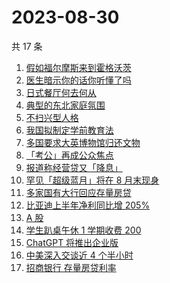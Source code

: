 # 2023-08-30

共 17 条

<!-- BEGIN -->
<!-- 最后更新时间 Wed Aug 30 2023 16:09:01 GMT+0800 (China Standard Time) -->

1. [假如福尔摩斯来到霍格沃茨](https://www.zhihu.com/search?q=%E5%81%87%E5%A6%82%E7%A6%8F%E5%B0%94%E6%91%A9%E6%96%AF%E6%9D%A5%E5%88%B0%E9%9C%8D%E6%A0%BC%E6%B2%83%E8%8C%A8)
1. [医生暗示你的话你听懂了吗](https://www.zhihu.com/search?q=%E5%8C%BB%E7%94%9F%E6%9A%97%E7%A4%BA%E4%BD%A0%E7%9A%84%E8%AF%9D%E4%BD%A0%E5%90%AC%E6%87%82%E4%BA%86%E5%90%97)
1. [日式餐厅何去何从](https://www.zhihu.com/search?q=%E6%97%A5%E5%BC%8F%E9%A4%90%E5%8E%85%E4%BD%95%E5%8E%BB%E4%BD%95%E4%BB%8E)
1. [典型的东北家庭氛围](https://www.zhihu.com/search?q=%E5%85%B8%E5%9E%8B%E7%9A%84%E4%B8%9C%E5%8C%97%E5%AE%B6%E5%BA%AD%E6%B0%9B%E5%9B%B4)
1. [不扫兴型人格](https://www.zhihu.com/search?q=%E4%B8%8D%E6%89%AB%E5%85%B4%E5%9E%8B%E4%BA%BA%E6%A0%BC)
1. [我国拟制定学前教育法](https://www.zhihu.com/search?q=%E6%88%91%E5%9B%BD%E6%8B%9F%E5%88%B6%E5%AE%9A%E5%AD%A6%E5%89%8D%E6%95%99%E8%82%B2%E6%B3%95)
1. [多国要求大英博物馆归还文物](https://www.zhihu.com/search?q=%E5%A4%9A%E5%9B%BD%E8%A6%81%E6%B1%82%E5%A4%A7%E8%8B%B1%E5%8D%9A%E7%89%A9%E9%A6%86%E5%BD%92%E8%BF%98%E6%96%87%E7%89%A9)
1. [「考公」再成公众焦点](https://www.zhihu.com/search?q=%E3%80%8C%E8%80%83%E5%85%AC%E3%80%8D%E5%86%8D%E6%88%90%E5%85%AC%E4%BC%97%E7%84%A6%E7%82%B9)
1. [报道称经营贷又「降息」](https://www.zhihu.com/search?q=%E6%8A%A5%E9%81%93%E7%A7%B0%E7%BB%8F%E8%90%A5%E8%B4%B7%E5%8F%88%E3%80%8C%E9%99%8D%E6%81%AF%E3%80%8D)
1. [罕见「超级蓝月」将在 8 月末现身](https://www.zhihu.com/search?q=%E7%BD%95%E8%A7%81%E3%80%8C%E8%B6%85%E7%BA%A7%E8%93%9D%E6%9C%88%E3%80%8D%E5%B0%86%E5%9C%A8%208%20%E6%9C%88%E6%9C%AB%E7%8E%B0%E8%BA%AB)
1. [多家国有大行回应存量房贷](https://www.zhihu.com/search?q=%E5%A4%9A%E5%AE%B6%E5%9B%BD%E6%9C%89%E5%A4%A7%E8%A1%8C%E5%9B%9E%E5%BA%94%E5%AD%98%E9%87%8F%E6%88%BF%E8%B4%B7)
1. [比亚迪上半年净利同比增 205%](https://www.zhihu.com/search?q=%E6%AF%94%E4%BA%9A%E8%BF%AA%E4%B8%8A%E5%8D%8A%E5%B9%B4%E5%87%80%E5%88%A9%E5%90%8C%E6%AF%94%E5%A2%9E%20205%25)
1. [A 股](https://www.zhihu.com/search?q=A%20%E8%82%A1)
1. [学生趴桌午休 1 学期收费 200](https://www.zhihu.com/search?q=%E5%AD%A6%E7%94%9F%E8%B6%B4%E6%A1%8C%E5%8D%88%E4%BC%91%201%20%E5%AD%A6%E6%9C%9F%E6%94%B6%E8%B4%B9%20200)
1. [ChatGPT 将推出企业版](https://www.zhihu.com/search?q=ChatGPT%20%E5%B0%86%E6%8E%A8%E5%87%BA%E4%BC%81%E4%B8%9A%E7%89%88)
1. [中美深入交谈近 4 个半小时](https://www.zhihu.com/search?q=%E4%B8%AD%E7%BE%8E%E6%B7%B1%E5%85%A5%E4%BA%A4%E8%B0%88%E8%BF%91%204%20%E4%B8%AA%E5%8D%8A%E5%B0%8F%E6%97%B6)
1. [招商银行 存量房贷利率](https://www.zhihu.com/search?q=%E6%8B%9B%E5%95%86%E9%93%B6%E8%A1%8C%20%E5%AD%98%E9%87%8F%E6%88%BF%E8%B4%B7%E5%88%A9%E7%8E%87)

<!-- END -->
